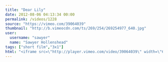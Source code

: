 ```yaml
---
title: "Dear Lily"
date: 2012-08-06 04:13:34 00:00
permalink: /videos/1228
source: "https://vimeo.com/39064039"
thumbnail: "http://b.vimeocdn.com/ts/269/254/269254977_640.jpg"
user:
  username: "sawyer"
  name: "Sawyer Hollenshead"
tags: ["short film","3x1"]
html: "<iframe src=\"http://player.vimeo.com/video/39064039\" width=\"640\" height=\"360\" frameborder=\"0\" webkitAllowFullScreen mozallowfullscreen allowFullScreen></iframe>"
---
```


